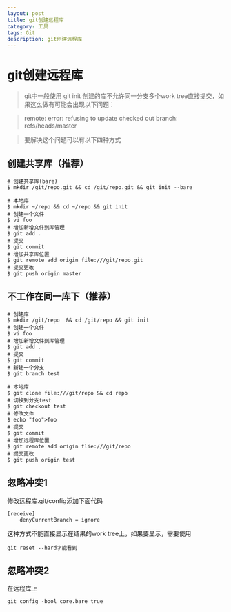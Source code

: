 ```yaml
---
layout: post
title: git创建远程库
category: 工具
tags: Git
description: git创建远程库
---
```


# git创建远程库

>git中一般使用 git init 创建的库不允许同一分支多个work tree直接提交，如果这么做有可能会出现以下问题：

>remote: error: refusing to update checked out branch: refs/heads/master

>要解决这个问题可以有以下四种方式

## 创建共享库（推荐）

    # 创建共享库(bare)
    $ mkdir /git/repo.git && cd /git/repo.git && git init --bare

    # 本地库
    $ mkdir ~/repo && cd ~/repo && git init
    # 创建一个文件
    $ vi foo
    # 增加新增文件到库管理
    $ git add .
    # 提交
    $ git commit
    # 增加共享库位置
    $ git remote add origin file:///git/repo.git
    # 提交更改
    $ git push origin master

## 不工作在同一库下（推荐）

    # 创建库
    $ mkdir /git/repo  && cd /git/repo && git init
    # 创建一个文件
    $ vi foo
    # 增加新增文件到库管理
    $ git add .
    # 提交
    $ git commit 
    # 新建一个分支
    $ git branch test

    # 本地库
    $ git clone file:///git/repo && cd repo
    # 切换到分支test
    $ git checkout test
    # 修改文件
    $ echo "foo">foo
    # 提交
    $ git commit 
    # 增加远程库位置
    $ git remote add origin flie:///git/repo
    # 提交更改
    $ git push origin test

## 忽略冲突1
修改远程库.git/config添加下面代码

    [receive]
        denyCurrentBranch = ignore

这种方式不能直接显示在结果的work tree上，如果要显示，需要使用

    git reset --hard才能看到

## 忽略冲突2
在远程库上

    git config -bool core.bare true
